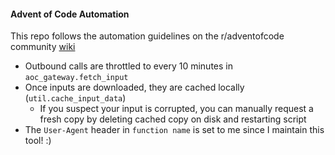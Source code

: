 #### Advent of Code Automation

This repo follows the automation guidelines on the r/adventofcode community [wiki](https://www.reddit.com/r/adventofcode/wiki/faqs/automation)

- Outbound calls are throttled to every 10 minutes in `aoc_gateway.fetch_input`
- Once inputs are downloaded, they are cached locally (`util.cache_input_data`)
  - If you suspect your input is corrupted, you can manually request a fresh copy by deleting cached copy on disk and restarting script
- The `User-Agent` header in `function name` is set to me since I maintain this tool! :)
